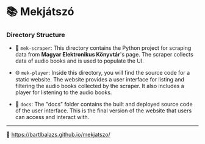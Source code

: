 # :books: Mekjátszó

### Directory Structure

- :wrench: `mek-scraper`: This directory contains the Python project for scraping data from **Magyar Elektronikus Könyvtár**'s page. The scraper collects data of audio books and is used to populate the UI.

- :globe_with_meridians: `mek-player`: Inside this directory, you will find the source code for a static website. The website provides a user interface for listing and filtering the audio books collected by the scraper. It also includes a player for listening to the audio books.

- :page_facing_up: `docs`: The "docs" folder contains the built and deployed source code of the user interface. This is the final version of the website that users can access and interact with.

---

:pushpin: https://bartlbalazs.github.io/mekjatszo/
